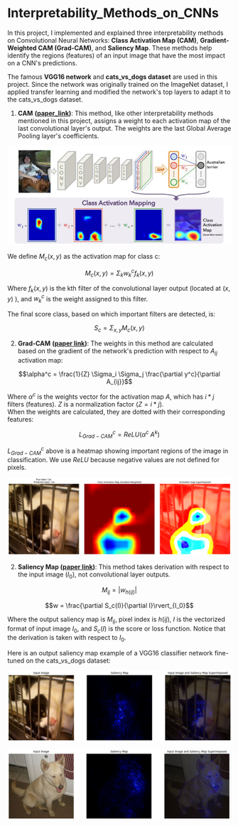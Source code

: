 # Interpretability_Methods_on_CNNs

In this project, I implemented and explained three interpretability methods on Convolutional Neural Networks: **Class Activation Map (CAM)**, **Gradient-Weighted CAM (Grad-CAM)**, and **Saliency Map**. 
These methods help identify the regions (features) of an input image that have the most impact on a CNN's predictions. 

The famous **VGG16 network** and **cats_vs_dogs dataset** are used in this project. Since the network was originally trained on the ImageNet dataset, I applied transfer learning and modified the network's top layers to adapt it to the cats_vs_dogs dataset.

1. **CAM** **([paper_link](https://arxiv.org/abs/1512.04150))**: This method, like other interpretability methods mentioned in this project, assigns a weight to each activation map of the last convolutional layer's output. The weights are the last Global Average Pooling layer's coefficients.

![img11](./images/CAM-architecture.JPG)

We define $M_c(x, y)$ as the activation map for class c: 

$$M_c(x,y) = \Sigma_k w_k^c f_k(x,y)$$

Where $f_k(x,y)$ is the kth filter of the convolutional layer output (located at $(x, y)$ ), and $w_k^c$ is the weight assigned to this filter. 

The final score class, based on which important filters are detected, is:

$$S_c = \Sigma_{x, y} M_c(x, y)$$

2. **Grad-CAM** **([paper link](https://arxiv.org/pdf/1610.02391))**: The weights in this method are calculated based on the gradient of the network's prediction with respect to $A_{ij}$ activation map:

 $$\alpha^c = \frac{1}{Z} \Sigma_i \Sigma_j \frac{\partial y^c}{\partial A_{ij}}$$

 Where $\alpha^c$ is the weights vector for the activation map $A$, which has $i * j$ filters (features). $Z$ is a normalization factor ($Z = i * j$).  
 When the weights are calculated, they are dotted with their corresponding features:

 $$L^c_{Grad-CAM} = ReLU(\alpha^c \; A^k)$$

$L^c_{Grad-CAM}$ above is a heatmap showing important regions of the image in classification. We use $ReLU$ because negative values are not defined for pixels.

![img00](./images/GradCAM_output.png)

2. **Saliency Map ([paper link](https://arxiv.org/abs/1312.6034))**: This method takes derivation with respect to the input image ($I_0$), not convolutional layer outputs.

 $$M_{ij} = |w_{h(ij)}|$$ 
 
 $$w = \frac{\partial S_c(I)}{\partial I}\rvert_{I_0}$$

Where the output saliency map is $M_{ij}$, pixel index is $h(ij)$, $I$ is the vectorized format of input image $I_0$, and $S_c(I)$ is the score or loss function. Notice that the derivation is taken with respect to $I_0$. 

Here is an output saliency map example of a VGG16 classifier network fine-tuned on the cats_vs_dogs dataset:

![img01](./images/Saliency_output_1.JPG)

![img02](./images/Saliency_output_2.JPG)
